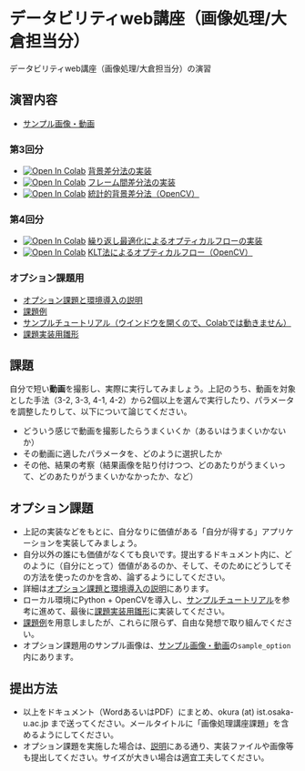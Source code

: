 # データビリティweb講座（画像処理/大倉担当分）
データビリティweb講座（画像処理/大倉担当分）の演習

## 演習内容
- [サンプル画像・動画](https://drive.google.com/drive/folders/1vRglA8dPsKaqYOO066_IfzJtj18G045p?usp=sharing)

### 第3回分
- [![Open In Colab](https://colab.research.google.com/assets/colab-badge.svg)](https://colab.research.google.com/github/fumio125/datability_web/blob/master/3-1_bg_subtraction.ipynb) [背景差分法の実装](3-1_bg_subtraction.ipynb)
- [![Open In Colab](https://colab.research.google.com/assets/colab-badge.svg)](https://colab.research.google.com/github/fumio125/datability_web/blob/master/3-2_frame_subtraction.ipynb) [フレーム間差分法の実装](3-2_frame_subtraction.ipynb)
- [![Open In Colab](https://colab.research.google.com/assets/colab-badge.svg)](https://colab.research.google.com/github/fumio125/datability_web/blob/master/3-3_subtraction_opencv.ipynb) [統計的背景差分法（OpenCV）](3-3_subtraction_opencv.ipynb)

### 第4回分
- [![Open In Colab](https://colab.research.google.com/assets/colab-badge.svg)](https://colab.research.google.com/github/fumio125/datability_web/blob/master/4-1_optical_flow_iterative.ipynb) [繰り返し最適化によるオプティカルフローの実装](4-1_optical_flow_iterative.ipynb)
- [![Open In Colab](https://colab.research.google.com/assets/colab-badge.svg)](https://colab.research.google.com/github/fumio125/datability_web/blob/master/4-2_optical_flow_LK.ipynb) [KLT法によるオプティカルフロー（OpenCV）](4-2_optical_flow_LK.ipynb)


### オプション課題用
- [オプション課題と環境導入の説明](docs/intro.pdf)
- [課題例](docs/sample.pdf)
- [サンプルチュートリアル（ウインドウを開くので、Colabでは動きません）](option.ipynb)
- [課題実装用雛形](option_sample.py)


## 課題
自分で短い**動画**を撮影し、実際に実行してみましょう。上記のうち、動画を対象とした手法（3-2, 3-3, 4-1, 4-2）から2個以上を選んで実行したり、パラメータを調整したりして、以下について論じてください。
- どういう感じで動画を撮影したらうまくいくか（あるいはうまくいかないか）
- その動画に適したパラメータを、どのように選択したか
- その他、結果の考察（結果画像を貼り付けつつ、どのあたりがうまくいって、どのあたりがうまくいかなかったか、など）

## オプション課題
- 上記の実装などをもとに、自分なりに価値がある「自分が得する」アプリケーションを実装してみましょう。
- 自分以外の誰にも価値がなくても良いです。提出するドキュメント内に、どのように（自分にとって）価値があるのか、そして、そのためにどうしてその方法を使ったのかを含め、論ずるようにしてください。
- 詳細は[オプション課題と環境導入の説明](docs/intro.pdf)にあります。
- ローカル環境にPython + OpenCVを導入し、[サンプルチュートリアル](option.ipynb)を参考に進めて、最後に[課題実装用雛形](option_sample.py)に実装してください。
- [課題例](docs/sample.pdf)を用意しましたが、これらに限らず、自由な発想で取り組んでください。
- オプション課題用のサンプル画像は、[サンプル画像・動画](https://drive.google.com/drive/folders/1vRglA8dPsKaqYOO066_IfzJtj18G045p?usp=sharing)の`sample_option`内にあります。

## 提出方法
- 以上をドキュメント（WordあるいはPDF）にまとめ、okura (at) ist.osaka-u.ac.jp まで送ってください。メールタイトルに「画像処理講座課題」を含めるようにしてください。
- オプション課題を実施した場合は、[説明](docs/intro.pdf)にある通り、実装ファイルや画像等も提出してください。サイズが大きい場合は適宜工夫してください。